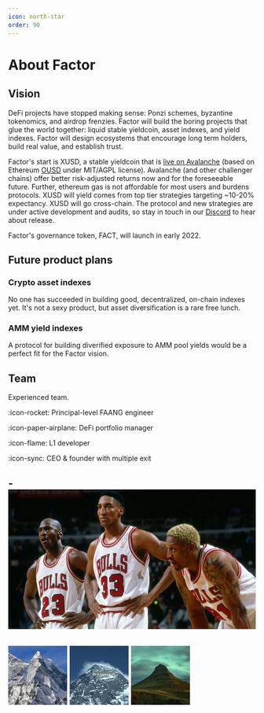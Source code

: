 ```yaml
---
icon: north-star
order: 90
---
```

# About Factor

## Vision

DeFi projects have stopped making sense: Ponzi schemes, byzantine tokenomics, and airdrop frenzies. Factor will build the boring projects that glue the world together: liquid stable yieldcoin, asset indexes, and yield indexes. Factor will design ecosystems that encourage long term holders, build real value, and establish trust.

Factor's start is XUSD, a stable yieldcoin that is [live on Avalanche](https://app.xusd.fi) (based on Ethereum [OUSD](https://ousd.com/) under MIT/AGPL license). Avalanche (and other challenger chains) offer better risk-adjusted returns now and for the foreseeable future. Further, ethereum gas is not affordable for most users and burdens protocols. XUSD will yield comes from top tier strategies targeting ~10-20% expectancy. XUSD will go cross-chain. The protocol and new strategies are under active development and audits, so stay in touch in our [Discord](https://discord.gg/ETE7ksP8Fd) to hear about release.

Factor's governance token, FACT, will launch in early 2022.

## Future product plans

### Crypto asset indexes
No one has succeeded in building good, decentralized, on-chain indexes yet. It's not a sexy product, but asset diversification is a rare free lunch.

### AMM yield indexes
A protocol for building diverified exposure to AMM pool yields would be a perfect fit for the Factor vision.


## Team

Experienced team.


:icon-rocket: Principal-level FAANG engineer

:icon-paper-airplane: DeFi portfolio manager

:icon-flame: L1 developer

:icon-sync: CEO & founder with multiple exit

-![](img/ballers.jpg)
---
![0xAnnapurna](/img/annapurna.jpg) ![0xEverest](/img/everest.jpg) ![0xKirkjufell](/img/kirkjufell.jpg)
---




